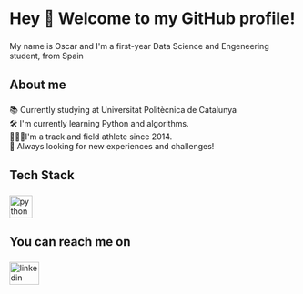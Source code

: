 <h1 align="left">Hey 👋 Welcome to my GitHub profile!</h1>

###

<p align="left">My name is Oscar and I'm a first-year Data Science and Engeneering student, from Spain</p>

###

<h2 align="left">About me</h2>

###

<p align="left">📚 Currently studying at Universitat Politècnica de Catalunya<br>🛠️ I'm currently learning Python and algorithms.<br>🏃🏻‍♂️I'm a track and field athlete since 2014.<br>🚀 Always looking for new experiences and challenges!</p>

###

<h2 align="left">Tech Stack</h2>

###

<div align="left">
  <img src="https://cdn.jsdelivr.net/gh/devicons/devicon/icons/python/python-original.svg" height="40" alt="python logo"  />
</div>

###

<h2 align="left">You can reach me on</h2>

###

<div align="left">
  <a href="https://www.linkedin.com/in/oscar-s-0091b3313/" target="_blank">
    <img src="https://raw.githubusercontent.com/maurodesouza/profile-readme-generator/master/src/assets/icons/social/linkedin/default.svg" width="52" height="40" alt="linkedin logo" />
  </a>
</div>


###
